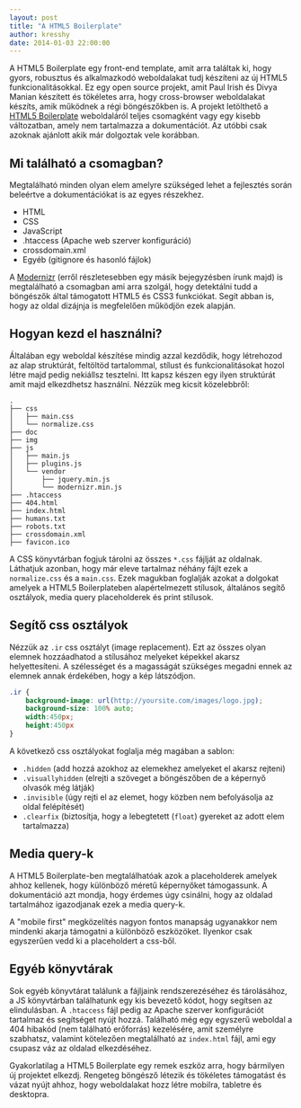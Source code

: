 ```yaml
---
layout: post
title: "A HTML5 Boilerplate"
author: kresshy
date: 2014-01-03 22:00:00
---
```


A HTML5 Boilerplate egy front-end template, amit arra találtak ki, hogy gyors, robusztus és
alkalmazkodó weboldalakat tudj készíteni az új HTML5 funkcionalitásokkal. Ez egy open source projekt, amit Paul Irish és Divya Manian készített és tökéletes arra, hogy cross-browser weboldalakat készíts, amik működnek a régi böngészőkben is. A projekt letölthető a [HTML5 Boilerplate](http://html5boilerplate.com/) weboldaláról teljes csomagként vagy egy kisebb változatban, amely nem tartalmazza a dokumentációt. Az utóbbi csak azoknak ajánlott akik már dolgoztak vele korábban.

## Mi található a csomagban?

Megtalálható minden olyan elem amelyre szükséged lehet a fejlesztés során beleértve a
dokumentációkat is az egyes részekhez.

* HTML
* CSS
* JavaScript
* .htaccess (Apache web szerver konfiguráció)
* crossdomain.xml
* Egyéb (gitignore és hasonló fájlok)

A [Modernizr](http://modernizr.com/) (erről részletesebben egy másik bejegyzésben írunk majd) is megtalálható a csomagban ami arra szolgál, hogy detektálni tudd a böngészők által támogatott HTML5 és CSS3 funkciókat. Segít abban is, hogy
az oldal dizájnja is megfelelően működjön ezek alapján.

## Hogyan kezd el használni?

Általában egy weboldal készítése mindig azzal kezdődik, hogy létrehozod az alap struktúrát,
feltöltöd tartalommal, stílust és funkcionalitásokat hozol létre majd pedig nekiállsz tesztelni.
Itt kapsz készen egy ilyen struktúrát amit majd elkezdhetsz használni. Nézzük meg kicsit közelebbről:

    .
    ├── css
    │   ├── main.css
    │   └── normalize.css
    ├── doc
    ├── img
    ├── js
    │   ├── main.js
    │   ├── plugins.js
    │   └── vendor
    │       ├── jquery.min.js
    │       └── modernizr.min.js
    ├── .htaccess
    ├── 404.html
    ├── index.html
    ├── humans.txt
    ├── robots.txt
    ├── crossdomain.xml
    ├── favicon.ico

A CSS könyvtárban fogjuk tárolni az összes `*.css` fájlját az oldalnak. Láthatjuk azonban, hogy már eleve tartalmaz néhány fájlt ezek a `normalize.css` és a `main.css`. Ezek magukban foglalják azokat a dolgokat amelyek a HTML5 Boilerplateben alapértelmezett stílusok, általános segítő osztályok, media query placeholderek és print stílusok.

## Segítő css osztályok

Nézzük az `.ir` css osztályt (image replacement). Ezt az összes olyan elemnek hozzáadhatod a stílusához melyeket képekkel akarsz helyettesíteni. A szélességet és a magasságát szükséges megadni ennek az elemnek annak érdekében, hogy a kép látszódjon.

~~~css
.ir {
	background-image: url(http://yoursite.com/images/logo.jpg);
	background-size: 100% auto;
	width:450px;
	height:450px
}
~~~

A következő css osztályokat foglalja még magában a sablon:

* `.hidden` (add hozzá azokhoz az elemekhez amelyeket el akarsz rejteni)
* `.visuallyhidden` (elrejti a szöveget a böngészőben de a képernyő olvasók még látják)
* `.invisible` (úgy rejti el az elemet, hogy közben nem befolyásolja az oldal felépítését)
* `.clearfix` (biztosítja, hogy a lebegtetett (`float`) gyereket az adott elem tartalmazza)

## Media query-k

A HTML5 Boilerplate-ben megtalálhatóak azok a placeholderek amelyek ahhoz kellenek, hogy különböző méretű képernyőket támogassunk. A dokumentáció azt mondja, hogy érdemes úgy csinálni, hogy az oldalad tartalmához igazodjanak ezek a media query-k.

A "mobile first" megközelítés nagyon fontos manapság ugyanakkor nem mindenki akarja támogatni a különböző eszközöket. Ilyenkor csak egyszerűen vedd ki a placeholdert a css-ből.

## Egyéb könyvtárak

Sok egyéb könyvtárat találunk a fájljaink rendszerezéséhez és tárolásához, a JS könyvtárban találhatunk egy kis bevezető kódot, hogy segítsen az elindulásban. A `.htaccess` fájl pedig az Apache szerver konfigurációt tartalmaz és segítséget nyújt hozzá. Található még egy egyszerű weboldal a 404 hibakód (nem található erőforrás) kezelésére, amit személyre szabhatsz, valamint kötelezően megtalálható az `index.html` fájl, ami egy csupasz váz az oldalad elkezdéséhez.

Gyakorlatilag a HTML5 Boilerplate egy remek eszköz arra, hogy bármilyen új projektet elkezdj. Rengeteg böngésző létezik és tökéletes támogatást és vázat nyújt ahhoz, hogy weboldalakat hozz létre mobilra, tabletre és desktopra.






